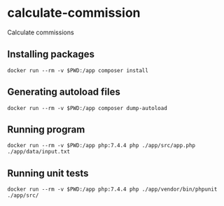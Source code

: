 # calculate-commission
Calculate commissions

## Installing packages
`docker run --rm -v $PWD:/app composer install`

## Generating autoload files
`docker run --rm -v $PWD:/app composer dump-autoload`

## Running program
`docker run --rm -v $PWD:/app php:7.4.4 php ./app/src/app.php ./app/data/input.txt`

## Running unit tests
`docker run --rm -v $PWD:/app php:7.4.4 php ./app/vendor/bin/phpunit ./app/src/`